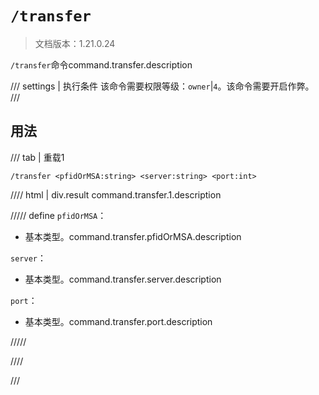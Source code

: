 # `/transfer`

> 文档版本：1.21.0.24

`/transfer`命令command.transfer.description

/// settings | 执行条件
该命令需要权限等级：`owner`|`4`。该命令需要开启作弊。
///

## 用法

/// tab | 重载1
```mcfunction
/transfer <pfidOrMSA:string> <server:string> <port:int>
```

//// html | div.result
command.transfer.1.description

///// define
`pfidOrMSA`：<!-- md:samp string -->

- 基本类型。command.transfer.pfidOrMSA.description

`server`：<!-- md:samp string -->

- 基本类型。command.transfer.server.description

`port`：<!-- md:samp int -->

- 基本类型。command.transfer.port.description


/////

////

///
